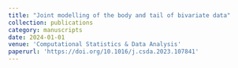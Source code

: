 ```yaml
---
title: "Joint modelling of the body and tail of bivariate data"
collection: publications
category: manuscripts
date: 2024-01-01
venue: 'Computational Statistics & Data Analysis'
paperurl: 'https://doi.org/10.1016/j.csda.2023.107841'
---
```

